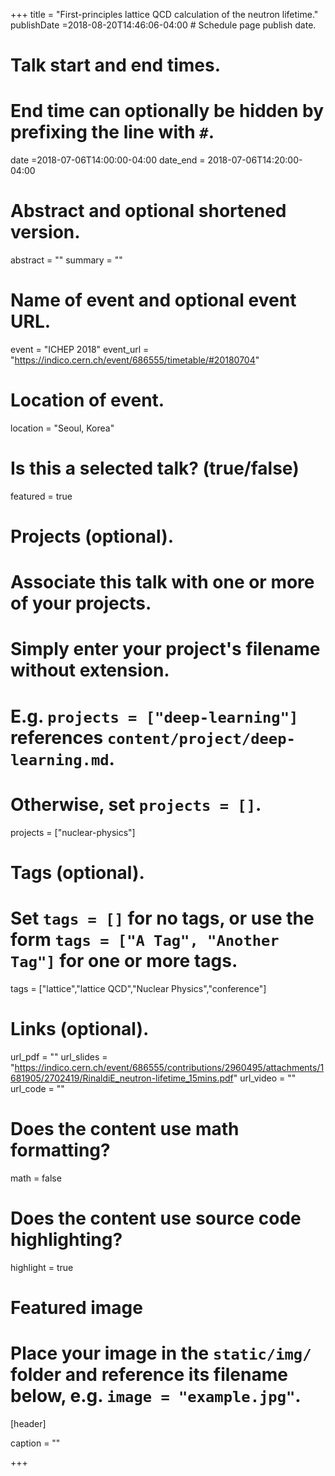 +++
title = "First-principles lattice QCD calculation of the neutron lifetime."
publishDate =2018-08-20T14:46:06-04:00  # Schedule page publish date.


# Talk start and end times.
#   End time can optionally be hidden by prefixing the line with `#`.
date =2018-07-06T14:00:00-04:00
date_end = 2018-07-06T14:20:00-04:00

# Abstract and optional shortened version.
abstract = ""
summary = ""

# Name of event and optional event URL.
event = "ICHEP 2018"
event_url = "https://indico.cern.ch/event/686555/timetable/#20180704"

# Location of event.
location = "Seoul, Korea"

# Is this a selected talk? (true/false)
featured = true

# Projects (optional).
#   Associate this talk with one or more of your projects.
#   Simply enter your project's filename without extension.
#   E.g. `projects = ["deep-learning"]` references `content/project/deep-learning.md`.
#   Otherwise, set `projects = []`.
projects = ["nuclear-physics"]

# Tags (optional).
#   Set `tags = []` for no tags, or use the form `tags = ["A Tag", "Another Tag"]` for one or more tags.
tags = ["lattice","lattice QCD","Nuclear Physics","conference"]

# Links (optional).
url_pdf = ""
url_slides = "https://indico.cern.ch/event/686555/contributions/2960495/attachments/1681905/2702419/RinaldiE_neutron-lifetime_15mins.pdf"
url_video = ""
url_code = ""

# Does the content use math formatting?
math = false

# Does the content use source code highlighting?
highlight = true

# Featured image
# Place your image in the `static/img/` folder and reference its filename below, e.g. `image = "example.jpg"`.
[header]

caption = ""

+++
